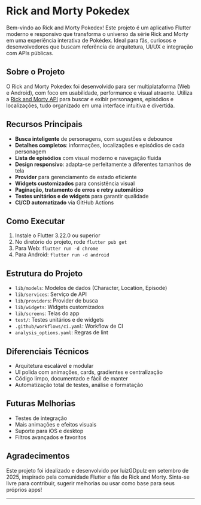 
# Rick and Morty Pokedex

Bem-vindo ao Rick and Morty Pokedex! Este projeto é um aplicativo Flutter moderno e responsivo que transforma o universo da série Rick and Morty em uma experiência interativa de Pokédex. Ideal para fãs, curiosos e desenvolvedores que buscam referência de arquitetura, UI/UX e integração com APIs públicas.

## Sobre o Projeto
O Rick and Morty Pokedex foi desenvolvido para ser multiplataforma (Web e Android), com foco em usabilidade, performance e visual atraente. Utiliza a [Rick and Morty API](https://rickandmortyapi.com/) para buscar e exibir personagens, episódios e localizações, tudo organizado em uma interface intuitiva e divertida.

## Recursos Principais
- **Busca inteligente** de personagens, com sugestões e debounce
- **Detalhes completos**: informações, localizações e episódios de cada personagem
- **Lista de episódios** com visual moderno e navegação fluida
- **Design responsivo**: adapta-se perfeitamente a diferentes tamanhos de tela
- **Provider** para gerenciamento de estado eficiente
- **Widgets customizados** para consistência visual
- **Paginação, tratamento de erros e retry automático**
- **Testes unitários e de widgets** para garantir qualidade
- **CI/CD automatizado** via GitHub Actions

## Como Executar
1. Instale o Flutter 3.22.0 ou superior
2. No diretório do projeto, rode `flutter pub get`
3. Para Web: `flutter run -d chrome`
4. Para Android: `flutter run -d android`

## Estrutura do Projeto
- `lib/models`: Modelos de dados (Character, Location, Episode)
- `lib/services`: Serviço de API
- `lib/providers`: Provider de busca
- `lib/widgets`: Widgets customizados
- `lib/screens`: Telas do app
- `test/`: Testes unitários e de widgets
- `.github/workflows/ci.yaml`: Workflow de CI
- `analysis_options.yaml`: Regras de lint

## Diferenciais Técnicos
- Arquitetura escalável e modular
- UI polida com animações, cards, gradientes e centralização
- Código limpo, documentado e fácil de manter
- Automatização total de testes, análise e formatação

## Futuras Melhorias
- Testes de integração
- Mais animações e efeitos visuais
- Suporte para iOS e desktop
- Filtros avançados e favoritos

## Agradecimentos
Este projeto foi idealizado e desenvolvido por luizGDpulz em setembro de 2025, inspirado pela comunidade Flutter e fãs de Rick and Morty. Sinta-se livre para contribuir, sugerir melhorias ou usar como base para seus próprios apps!

---
